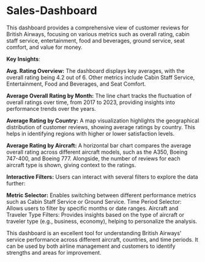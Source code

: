 # Sales-Dashboard
This dashboard provides a comprehensive view of customer reviews for British Airways, focusing on various metrics such as overall rating, cabin staff service, entertainment, food and beverages, ground service, seat comfort, and value for money.

**Key Insights**:

**Avg. Rating Overview:**
The dashboard displays key averages, with the overall rating being 4.2 out of 6. Other metrics include Cabin Staff Service, Entertainment, Food and Beverages, and Seat Comfort.

**Average Overall Rating by Month:**
The line chart tracks the fluctuation of overall ratings over time, from 2017 to 2023, providing insights into performance trends over the years.

**Average Rating by Country:**
A map visualization highlights the geographical distribution of customer reviews, showing average ratings by country. This helps in identifying regions with higher or lower satisfaction levels.

**Average Rating by Aircraft:**
A horizontal bar chart compares the average overall rating across different aircraft models, such as the A350, Boeing 747-400, and Boeing 777. 
Alongside, the number of reviews for each aircraft type is shown, giving context to the ratings.

**Interactive Filters:**
Users can interact with several filters to explore the data further:

**Metric Selector:** Enables switching between different performance metrics such as Cabin Staff Service or Ground Service.
Time Period Selector: Allows users to filter by specific months or date ranges.
Aircraft and Traveler Type Filters: Provides insights based on the type of aircraft or traveler type (e.g., business, economy), helping to personalize the analysis.

This dashboard is an excellent tool for understanding British Airways' service performance across different aircraft, countries, and time periods. It can be used by both airline management and customers to identify strengths and areas for improvement.
